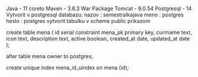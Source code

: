 Java - 11 coreto
Maven - 3.6.3
War Package
Tomcat - 9.0.54
Postgresql - 14
Vytvorit v postgresql databazu:
nazov : semestralkajava 
meno : postgres
heslo : postgres
vytvorit tabulku v scheme public prikazom

create table mena
(
id          serial
constraint mena_pk
primary key,
currname    text,
icon        text,
description text,
active      boolean,
created_at  date,
updated_at  date
);

alter table mena
owner to postgres;

create unique index mena_id_uindex
on mena (id);

